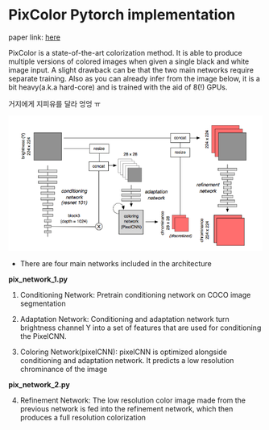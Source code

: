 # PixColor Pytorch implementation

paper link: [here](https://arxiv.org/abs/1705.07208)

PixColor is a state-of-the-art colorization method. It is able to produce multiple versions of colored images when given a single black and white image input.
A slight drawback can be that the two main networks require separate training. Also as you can already infer from the image below, it is a bit heavy(a.k.a hard-core) and is trained with the aid of 8(!) GPUs.

거지에게 지피유를 달라 엉엉 ㅠ

![network architecture](images/model_arch.png)

* There are four main networks included in the architecture

**pix_network_1.py**
1. Conditioning Network:
Pretrain conditioning network on COCO image segmentation

2. Adaptation Network:
Conditioning and adaptation network turn brightness channel Y into a set of features that are used for conditioning the PixelCNN.

3. Coloring Network(pixelCNN):
pixelCNN is optimized alongside conditioning and adaptation network. It predicts a low resolution chrominance of the image


**pix_network_2.py**

4. Refinement Network:
The low resolution color image made from the previous network is fed into the refinement network, which then produces a full resolution colorization


